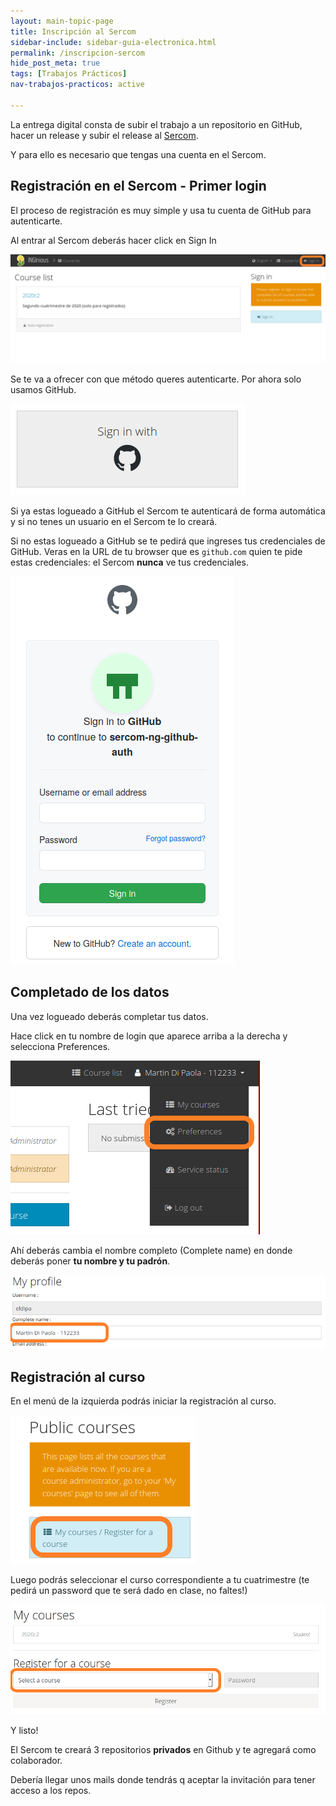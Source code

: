 ```yaml
---
layout: main-topic-page
title: Inscripción al Sercom
sidebar-include: sidebar-guia-electronica.html
permalink: /inscripcion-sercom
hide_post_meta: true
tags: [Trabajos Prácticos]
nav-trabajos-practicos: active

---
```


La entrega digital consta de subir el trabajo a un repositorio
en GitHub, hacer un release y subir el release al
<a href="{{ site.sercom_url }}" target="_blank">Sercom</a>.

Y para ello es necesario que tengas una cuenta en el Sercom.

## Registración en el Sercom - Primer login

El proceso de registración es muy simple y usa tu cuenta de GitHub
para autenticarte.

Al entrar al Sercom deberás hacer click en Sign In

<img style="max-width: 100%;" src="assets/img/sercom/01_before_login.png" />

Se te va a ofrecer con que método queres autenticarte. Por ahora solo
usamos GitHub.

<img style="max-width: 100%;" src="assets/img/sercom/02_select_github_auth.png" />

Si ya estas logueado a GitHub el Sercom te autenticará de forma
automática y si no tenes un usuario en el Sercom te lo creará.

Si no estas logueado a GitHub se te pedirá que ingreses tus credenciales
de GitHub. Veras en la URL de tu browser que es `github.com` quien te
pide estas credenciales: el Sercom **nunca** ve tus credenciales.

<img style="max-width: 100%;" src="assets/img/sercom/03_authenticate_github.png" />

## Completado de los datos

Una vez logueado deberás completar tus datos.

Hace click en tu nombre de login que aparece arriba a la derecha y
selecciona Preferences.

<img style="max-width: 100%;" src="assets/img/sercom/04_select_preferences.png" />

Ahí deberás cambia el nombre completo (Complete name) en donde deberás
poner **tu nombre y tu padrón**.

<img style="max-width: 100%;" src="assets/img/sercom/05_complete_name_and_padron.png" />

## Registración al curso

En el menú de la izquierda podrás iniciar la registración al curso.

<img style="max-width: 100%;" src="assets/img/sercom/06_public_course_menu.png" />

Luego podrás seleccionar el curso correspondiente a tu cuatrimestre (te
pedirá un password que te será dado en clase, no faltes!)

<img style="max-width: 100%;" src="assets/img/sercom/07_register_course.png" />

Y listo!

El Sercom te creará 3 repositorios **privados** en Github y te agregará
como colaborador.

Debería llegar unos mails donde tendrás q aceptar la invitación para
tener acceso a los repos.





